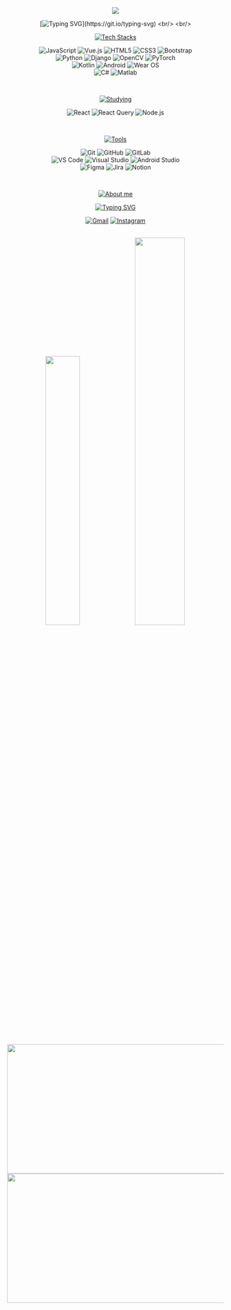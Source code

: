 <div align="center">

<img src="https://capsule-render.vercel.app/api?type=waving&color=EBEDDF&text=&animation=twinkling&height=80" />

[![Typing SVG](https://readme-typing-svg.herokuapp.com?font=Montserrat&weight=700&size=45&duration=3500&pause=1000000000&color=482E42&center=true&vCenter=true&multiline=true&repeat=true&width=1000&height=100&lines=Welcome+to+hyerongii's+GitHub!)](https://git.io/typing-svg)
<br/>   
<br/>  

  [![Tech Stacks](https://readme-typing-svg.herokuapp.com?font=Montserrat&weight=500&size=24&pause=1000000&color=333A2F&center=true&vCenter=true&width=435&lines=📂+Tech+Stacks)](https://git.io/typing-svg)
<br/>    
  
  ![JavaScript](https://img.shields.io/badge/javascript-%23323330.svg?style=for-the-badge&logo=javascript&logoColor=%23F7DF1E)
  ![Vue.js](https://img.shields.io/badge/vuejs-%2335495e.svg?style=for-the-badge&logo=vuedotjs&logoColor=%234FC08D)
  ![HTML5](https://img.shields.io/badge/html5-%23E34F26.svg?style=for-the-badge&logo=html5&logoColor=white)
  ![CSS3](https://img.shields.io/badge/css3-%231572B6.svg?style=for-the-badge&logo=css3&logoColor=white)
  ![Bootstrap](https://img.shields.io/badge/bootstrap-%238511FA.svg?style=for-the-badge&logo=bootstrap&logoColor=white)   
  ![Python](https://img.shields.io/badge/python-3670A0?style=for-the-badge&logo=python&logoColor=ffdd54)
  ![Django](https://img.shields.io/badge/django-%23092E20.svg?style=for-the-badge&logo=django&logoColor=white)
  ![OpenCV](https://img.shields.io/badge/opencv-%23white.svg?style=for-the-badge&logo=opencv&logoColor=white)
  ![PyTorch](https://img.shields.io/badge/PyTorch-%23EE4C2C.svg?style=for-the-badge&logo=PyTorch&logoColor=white)   
  ![Kotlin](https://img.shields.io/badge/kotlin-%237F52FF.svg?style=for-the-badge&logo=kotlin&logoColor=white)
  ![Android](https://img.shields.io/badge/Android-3DDC84?style=for-the-badge&logo=android&logoColor=white)
  ![Wear OS](https://img.shields.io/badge/-Wear%20OS-4285F4?style=for-the-badge&logo=wear-os&logoColor=white)   
  ![C#](https://img.shields.io/badge/c%23-%23239120.svg?style=for-the-badge&logo=csharp&logoColor=white)
  ![Matlab](https://img.shields.io/badge/Matlab-0076a8?style=for-the-badge&logo=Matlab&logoColor=white)

  <br/>

  [![Studying](https://readme-typing-svg.herokuapp.com?font=Montserrat&weight=500&size=24&pause=1000000&color=333A2F&center=true&vCenter=true&width=435&lines=📗+Studying)](https://git.io/typing-svg)
<br/>   
  
  ![React](https://img.shields.io/badge/React-61DAFB?style=for-the-badge&logo=React&logoColor=white)
  ![React Query](https://img.shields.io/badge/React_Query-FF4154?style=for-the-badge&logo=React_Query&logoColor=white)
  ![Node.js](https://img.shields.io/badge/Node.js-339933?style=for-the-badge&logo=Node.js&logoColor=white)

  <br/>

  [![Tools](https://readme-typing-svg.herokuapp.com?font=Montserrat&weight=500&size=24&pause=1000000&color=333A2F&center=true&vCenter=true&width=435&lines=🛠️+Tools)](https://git.io/typing-svg)
<br/>   
  
  ![Git](https://img.shields.io/badge/git-%23F05032.svg?&style=for-the-badge&logo=git&logoColor=white)
  ![GitHub](https://img.shields.io/badge/github-%23181717.svg?&style=for-the-badge&logo=github&logoColor=white)
  ![GitLab](https://img.shields.io/badge/gitlab-%23FCA121.svg?&style=for-the-badge&logo=gitlab&logoColor=black)   
  ![VS Code](https://img.shields.io/badge/visual%20studio%20code-%23007ACC.svg?&style=for-the-badge&logo=visual%20studio%20code&logoColor=white)
  ![Visual Studio](https://img.shields.io/badge/visual%20studio-%235C2D91.svg?&style=for-the-badge&logo=visual%20studio&logoColor=white)
  ![Android Studio](https://img.shields.io/badge/android%20studio-%233DDC84.svg?&style=for-the-badge&logo=android%20studio&logoColor=black)    
  ![Figma](https://img.shields.io/badge/Figma-F24E1E?style=for-the-badge&logo=Figma&logoColor=white)
  ![Jira](https://img.shields.io/badge/jira-%230052CC.svg?&style=for-the-badge&logo=jira&logoColor=white)
  ![Notion](https://img.shields.io/badge/Notion-000000?style=for-the-badge&logo=Notion&logoColor=white)

  <br/>

  [![About me](https://readme-typing-svg.herokuapp.com?font=Montserrat&weight=500&size=24&pause=1000000&color=333A2F&center=true&vCenter=true&width=435&lines=😺+About+me+😺)](https://git.io/typing-svg)
<br/> 

[![Typing SVG](https://readme-typing-svg.herokuapp.com?font=Montserrat&pause=1000&color=482E42&center=true&vCenter=true&width=435&lines=Turning+coffee+into+code;And+cat+lover)](https://git.io/typing-svg)

  
  [![Gmail](https://img.shields.io/badge/Gmail-EA4335?style=for-the-badge&logo=Gmail&logoColor=white)](mailto:heyrong22@gmail.com)
  [![Instagram](https://img.shields.io/badge/instagram-%23E4405F.svg?&style=for-the-badge&logo=instagram&logoColor=white)](https://www.instagram.com/_hyerongii/)

  <br/>
  
<img src="https://github-readme-stats.vercel.app/api?username=hyerongii&show_icons=true&theme=transparent" width="40%" />
<img src="https://github-readme-stats.vercel.app/api/top-langs/?username=hyerongii&layout=compact&theme=transparent&langs_count=4&card_width=400" width="48%" />


  <br/>
  <a href="https://www.gitanimals.org/en_US?utm_medium=image&utm_source=hyerongii&utm_content=line">
    <img src="https://render.gitanimals.org/lines/hyerongii?pet-id=684655130920713470" width="600" height="300" />
  </a>
  <a href="https://www.solve-nyang.com">
    <img src="https://api.solve-nyang.com/compose/heyrong22" width="600" height="300"/>
  </a>
</div>

